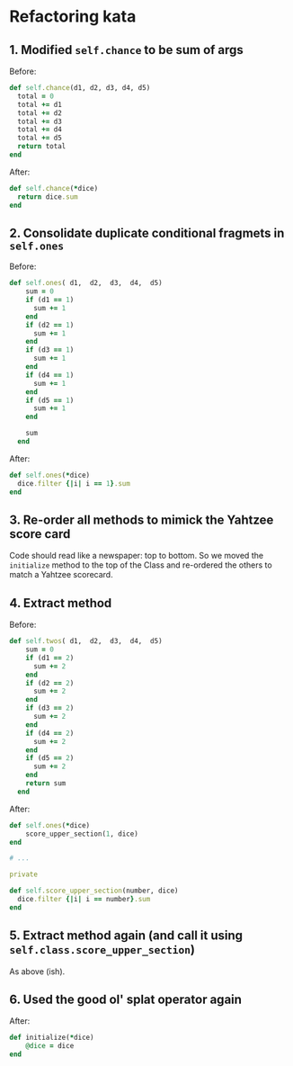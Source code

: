 # Refactoring kata

## 1.  Modified `self.chance` to be sum of args

Before:

```ruby
def self.chance(d1, d2, d3, d4, d5)
  total = 0
  total += d1
  total += d2
  total += d3
  total += d4
  total += d5
  return total
end
```

After:

```ruby
def self.chance(*dice)
  return dice.sum
end
```

## 2.  Consolidate duplicate conditional fragmets in `self.ones`

Before:

```ruby
def self.ones( d1,  d2,  d3,  d4,  d5)
    sum = 0
    if (d1 == 1)
      sum += 1
    end
    if (d2 == 1)
      sum += 1
    end
    if (d3 == 1)
      sum += 1
    end
    if (d4 == 1)
      sum += 1
    end
    if (d5 == 1)
      sum += 1
    end

    sum
  end
```

After:

```ruby
def self.ones(*dice)
  dice.filter {|i| i == 1}.sum 
end
```

## 3.  Re-order all methods to mimick the Yahtzee score card

Code should read like a newspaper: top to bottom.  So we moved the `initialize` method to the top of the Class and re-ordered the others to match a Yahtzee scorecard.

## 4.  Extract method

Before:

```ruby
def self.twos( d1,  d2,  d3,  d4,  d5)
    sum = 0
    if (d1 == 2)
      sum += 2
    end
    if (d2 == 2)
      sum += 2
    end
    if (d3 == 2)
      sum += 2
    end
    if (d4 == 2)
      sum += 2
    end
    if (d5 == 2)
      sum += 2
    end
    return sum
  end
```

After:

```ruby
def self.ones(*dice)
    score_upper_section(1, dice)
end

# ...

private

def self.score_upper_section(number, dice)
  dice.filter {|i| i == number}.sum 
end
```

## 5.  Extract method again (and call it using `self.class.score_upper_section`)

As above (ish).

## 6.  Used the good ol' splat operator again

After:

```ruby
def initialize(*dice)
    @dice = dice
end
```